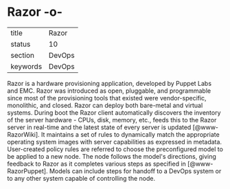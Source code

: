 # Razor -o-


|          |           |
| -------- | --------- |
| title    | Razor     | 
| status   | 10        |
| section  | DevOps    |
| keywords | DevOps    |



Razor is a hardware provisioning application, developed by Puppet Labs
and EMC. Razor was introduced as open, pluggable, and programmable
since most of the provisioning tools that existed were
vendor-specific, monolithic, and closed. Razor can deploy both
bare-metal and virtual systems. During boot the Razor client
automatically discovers the inventory of the server hardware - CPUs,
disk, memory, etc., feeds this to the Razor server in real-time and
the latest state of every server is updated [@www-RazorWiki]. It
maintains a set of rules to dynamically match the appropriate
operating system images with server capabilities as expressed in
metadata. User-created policy rules are referred to choose the
preconfigured model to be applied to a new node. The node follows the
model's directions, giving feedback to Razor as it completes various
steps as specified in [@www-RazorPuppet]. Models can include steps
for handoff to a DevOps system or to any other system capable of
controlling the node.



